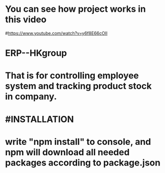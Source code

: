 # You can see how project works in this video
#https://www.youtube.com/watch?v=y6f8E66cOII
# ERP--HKgroup
# That is for controlling employee system and tracking product stock in company.
# #INSTALLATION
# write "npm install" to console, and npm will download all needed packages according to package.json
